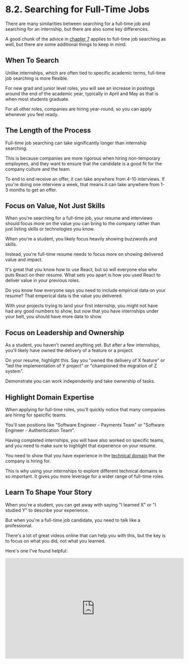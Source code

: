 # 8.2. Searching for Full-Time Jobs

There are many similarities between searching for a full-time job and searching for an internship, but there are also some key differences.

A good chunk of the advice in [chapter 7](../../7-find-your-first-internship/index.md) applies to full-time job searching as well, but there are some additional things to keep in mind.

## When To Search

Unlike internships, which are often tied to specific academic terms, full-time job searching is more flexible.

For new grad and junior level roles, you will see an increase in postings around the end of the academic year, typically in April and May as that is when most students graduate.

For all other roles, companies are hiring year-round, so you can apply whenever you feel ready.

## The Length of the Process

Full-time job searching can take significantly longer than internship searching.

This is because companies are more rigorous when hiring non-temporary employees, and they want to ensure that the candidate is a good fit for the company culture and the team.

To end to end receive an offer, it can take anywhere from 4-10 interviews. If you're doing one interview a week, that means it can take anywhere from 1-3 months to get an offer.

## Focus on Value, Not Just Skills

When you're searching for a full-time job, your resume and interviews should focus more on the value you can bring to the company rather than just listing skills or technologies you know.

When you're a student, you likely focus heavily showing buzzwords and skills.

Instead, you're full-time resume needs to focus more on showing delivered value and impact.

It's great that you know how to use React, but so will everyone else who puts React on their resume. What sets you apart is how you used React to deliver value in your previous roles.

Do you know how everyone says you need to include empirical data on your resume? That emperical data is the value you delivered.

With your projects trying to land your first internship, you might not have had any good numbers to show, but now that you have internships under your belt, you should have more data to show.

## Focus on Leadership and Ownership

As a student, you haven't owned anything yet. But after a few internships, you'll likely have owned the delivery of a feature or a project.

On your resume, highlight this. Say you "owned the delivery of X feature" or "led the implementation of Y project" or "championed the migration of Z system".

Demonstrate you can work independently and take ownership of tasks.

## Highlight Domain Expertise

When applying for full-time roles, you'll quickly notice that many companies are hiring for speicific teams.

You'll see positions like "Software Engineer - Payments Team" or "Software Engineer - Authentication Team".

Having completed internships, you will have also worked on specific teams, and you need to make sure to highlight that experience on your resume.

You need to show that you have experience in the [technical domain](../../4-understanding-the-tech-industry/3-technical-domains.md) that the company is hiring for.

This is why using your internships to explore different technical domains is so important. It gives you more leverage for a wider range of full-time roles.

## Learn To Shape Your Story

When you're a student, you can get away with saying "I learned X" or "I studied Y" to describe your experience.

But when you're a full-time job candidate, you need to talk like a professional.

There's a lot of great videos online that can help you with this, but the key is to focus on what you did, not what you learned.

Here's one I've found helpful:

<iframe width="560" height="315" src="https://www.youtube.com/embed/hU6BVxtGd5g?si=XzqkCu-E_s8AvulK" title="YouTube video player" frameborder="0" allow="accelerometer; autoplay; clipboard-write; encrypted-media; gyroscope; picture-in-picture; web-share" referrerpolicy="strict-origin-when-cross-origin" allowfullscreen></iframe>
